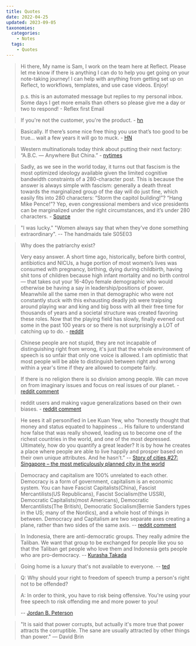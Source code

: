 ```yaml
---
title: Quotes
date: 2022-04-25
updated: 2023-09-05
taxonomies:
  categories:
    - Notes
  tags:
    - Quotes
---
```


> Hi there, My name is Sam, I work on the team here at Reflect. Please let me know if there is anything I can do to help you get going on your note-taking journey! I can help with anything from getting set up on Reflect, to workflows, templates, and use case videos. Enjoy!
>
> p.s. this is an automated message but replies to my personal inbox. Some days I get more emails than others so please give me a day or two to respond! - Reflex first Email

> If you're not the customer, you're the product. - [hn](https://news.ycombinator.com/item?id=37353729)

> Basically. If there’s some nice free thing you use that’s too good to be true… wait a few years it will go to muck. - [HN](https://news.ycombinator.com/item?id=36529982)

> Western multinationals today think about putting their next factory: “A.B.C. — Anywhere But China.” - [nytimes](https://www.nytimes.com/2022/11/01/opinion/china-united-states-trade-economy.html)

> Sadly, as we see in the world today, it turns out that fascism is the most optimized ideology available given the limited cognitive bandwidth constraints of a 280-character post. This is because the answer is always simple with fascism: generally a death threat towards the marginalized group of the day will do just fine, which easily fits into 280 characters: “Storm the capitol building!”? “Hang Mike Pence!”? Yep, even congressional members and vice presidents can be marginalized under the right circumstances, and it’s under 280 characters. - [Source](https://ariadne.space/2022/10/27/the-internet-is-broken-due-to-structural-injustice/)

> "I was lucky." "Women always say that when they've done something
> extraordinary". -- The handmaids tale S05E03

> Why does the patriarchy exist?
>
> Very easy answer. A short time ago, historically, before birth control,
> antibiotics and NICUs, a huge portion of most women’s lives was consumed with
> pregnancy, birthing, dying during childbirth, having shit tons of children
> because high infant mortality and no birth control— that takes out your
> 16-40yo female demographic who would otherwise be having a say in
> leadership/positions of power. Meanwhile all the same men in that demographic
> who were not constantly stuck with this exhausting deadly job were traipsing
> around playing war and king and big boss with all their free time for
> thousands of years and a societal structure was created favoring these roles.
> Now that the playing field has slowly, finally evened out some in the past 100
> years or so there is not surprisingly a LOT of catching up to do. -
> [reddit](https://www.reddit.com/r/AskFeminists/comments/t9hxf7/comment/hzuhg82/?context=3)

> Chinese people are not stupid, they are not incapable of distinguishing right
> from wrong, it's just that the whole environment of speech is so unfair that
> only one voice is allowed. I am optimistic that most people will be able to
> distinguish between right and wrong within a year's time if they are allowed
> to compete fairly.

> If there is no religion there is so division among people. We can move on from
> imaginary issues and focus on real issues of our planet. -
> [reddit comment](https://old.reddit.com/r/IAmA/comments/58h5pd/im_amani_the_founder_of_the_largest_online/d91m2fb/)

> reddit users and making vague generalizations based on their own biases. -
> [reddit comment](https://old.reddit.com/r/IAmA/comments/ut7yj0/im_bill_gates_cochair_of_the_bill_and_melinda/i992tkz/)

> He sees it all personified in Lee Kuan Yew, who “honestly thought that money
> and status equated to happiness … His failure to understand how false that was
> really showed, leading us to become one of the richest countries in the world,
> and one of the most depressed. Ultimately, how do you quantify a great leader?
> It is by how he creates a place where people are able to live happily and
> prosper based on their own unique attributes. And he hasn’t.” --
> [Story of cities #27: Singapore – the most meticulously planned city in the world](https://www.theguardian.com/cities/2016/apr/21/story-cities-singapore-carefully-planned-lee-kuan-yew)

> Democracy and capitalism are 100% unrelated to each other. Democracy is a form
> of government, capitalism is an economic system. You can have Fascist
> Capitalists(China), Fascist Mercantilists(US Republicans), Fascist
> Socialism(the USSR), Democratic Capitalists(most Americans), Democratic
> Mercantilists(The British), Democratic Socialism(Bernie Sanders types in the
> US; many of the Nordics), and a whole host of things in between. Democracy and
> Capitalism are two separate axes creating a plane, rather than two sides of
> the same axis. --
> [reddit comment](https://www.reddit.com/r/Ask_Politics/comments/uleb6a/comment/i7xh2x0/?utm_source=reddit&utm_medium=web2x&context=3)

<!-- more -->

> In Indonesia, there are anti-democratic groups. They really admire the
> Taliban. We want that group to be exchanged for people like you so that the
> Taliban get people who love them and Indonesia gets people who are
> pro-democracy. --
> [Kurasha Takada](https://www.youtube.com/watch?v=AMH4gflo4_Y)

> Going home is a luxury that's not available to everyone. --
> [ted](https://www.youtube.com/watch?v=HBbBs1ohZtI)

> Q: Why should your right to freedom of speech trump a person's right not to be
> offended?
>
> A: In order to think, you have to risk being offensive. You're using your free
> speech to risk offending me and more power to you!
>
> -- [Jordan B. Peterson](https://www.youtube.com/watch?v=8wLCmDtCDAM)

> "It is said that power corrupts, but actually it's more true that power
> attracts the corruptible. The sane are usually attracted by other things than
> power." — David Brin
